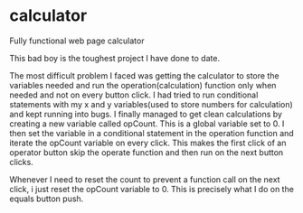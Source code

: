 # calculator
Fully functional web page calculator

This bad boy is the toughest project I have done to date.

The most difficult problem I faced was getting the calculator to store the variables needed and run the operation(calculation) function only when needed and not on every button click. I had tried to run conditional statements with my x and y variables(used to store numbers for calculation) and kept running into bugs. I finally managed to get clean calculations by creating a new variable called opCount. This is a global variable set to 0. I then set the variable in a conditional statement in the operation function and iterate the opCount variable on every click. This makes the first click of an operator button skip the operate function and then run on the next button clicks.

Whenever I need to reset the count to prevent a function call on the next click, i just reset the opCount variable to 0. This is precisely what I do on the equals button push.

